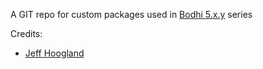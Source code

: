 A GIT repo for custom packages used in [Bodhi 5.x.y](http://bodhilinux.com) series

Credits: 
- [Jeff Hoogland](http://www.jeffhoogland.com/)
